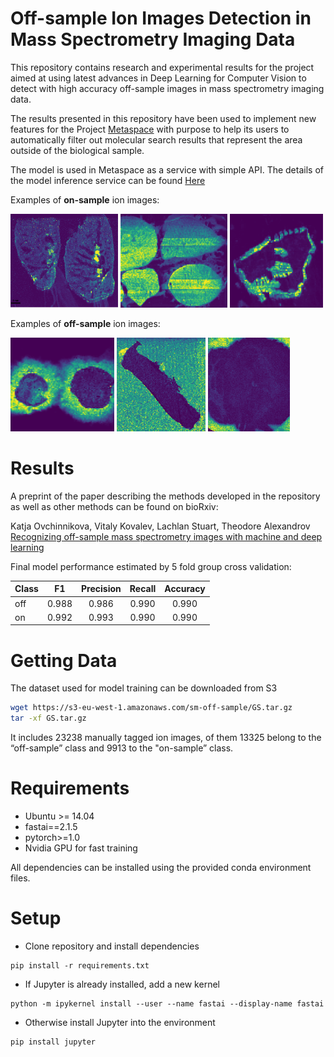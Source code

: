 # Off-sample Ion Images Detection in Mass Spectrometry Imaging Data

This repository contains research and experimental results for the project aimed at using
latest advances in Deep Learning for Computer Vision to detect with high accuracy off-sample images in
mass spectrometry imaging data.  

The results presented in this repository have been used to implement new features for
the Project [Metaspace](https://metaspace2020.eu) with purpose to help its users
to automatically filter out molecular search results that represent the area outside
of the biological sample.

The model is used in Metaspace as a service with simple API. 
The details of the model inference service can be found [Here](https://github.com/metaspace2020/metaspace/tree/master/metaspace/off-sample)

Examples of **on-sample** ion images:

<p float="left">
    <img src="images/on-1.png" alt="on-sample example 1" height=150>
    <img src="images/on-2.png" alt="on-sample example 2" height=150>
    <img src="images/on-3.png" alt="on-sample example 3" height=150>
</p>

Examples of **off-sample**  ion images:

<p float="left">
    <img src="images/off-1.png" alt="off-sample example 1" height=150>
    <img src="images/off-2.png" alt="off-sample example 2" height=150>
    <img src="images/off-3.png" alt="off-sample example 3" height=150>
</p>

# Results

A preprint of the paper describing the methods developed in the repository as well as other methods can be found on bioRxiv:

Katja Ovchinnikova, Vitaly Kovalev, Lachlan Stuart, Theodore Alexandrov [Recognizing off-sample mass spectrometry images with machine and deep learning](https://www.biorxiv.org/content/10.1101/518977v1.full)
 
Final model performance estimated by 5 fold group cross validation:

| Class | F1    | Precision | Recall | Accuracy |
| ------|:-----:|:---------:|:------:|:--------:|
| off   | 0.988 |   0.986   | 0.990  |  0.990   |
| on    | 0.992 |   0.993   | 0.990  |  0.990   |

# Getting Data

The dataset used for model training can be downloaded from S3

```bash
wget https://s3-eu-west-1.amazonaws.com/sm-off-sample/GS.tar.gz
tar -xf GS.tar.gz
```

It includes 23238 manually tagged ion images, of them 13325 belong to the “off-sample” class and 9913 to the "on-sample” class.

# Requirements

* Ubuntu >= 14.04
* fastai==2.1.5
* pytorch>=1.0
* Nvidia GPU for fast training

All dependencies can be installed using the provided conda environment files.


# Setup

* Clone repository and install dependencies
```
pip install -r requirements.txt
```

* If Jupyter is already installed, add a new kernel
```
python -m ipykernel install --user --name fastai --display-name fastai
```

* Otherwise install Jupyter into the environment
```
pip install jupyter
```
